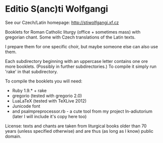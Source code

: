 # Editio S(anc)ti Wolfgangi #

See our Czech/Latin homepage:
http://stiwolfgangi.xf.cz

Booklets for Roman Catholic liturgy (office + sometimes mass)
with gregorian chant. Some with Czech translations of the Latin
texts.

I prepare them for one specific choir, but maybe someone else can also
use them.

Each subdirectory beginning with an uppercase letter contains
one ore more booklets. (Possibly in further subdirectories.) 
To compile it simply run 'rake' in that subdirectory.

To compile the booklets you will need:
* Ruby 1.9.* + rake
* gregorio (tested with gregorio 2.0)
* LuaLaTeX (tested with TeXLive 2012)
* Junicode font
* and psalmpreprocessor.rb - a cute tool from my project In-adiutorium
  (later I will include it's copy here too)

License: texts and chants are taken from liturgical books older than 70 years
(unless specified otherwise) and are thus (as long as I know) public domain.
